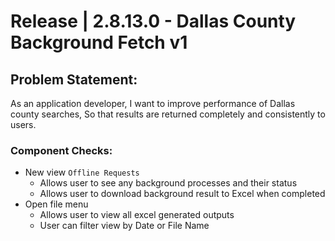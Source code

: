 # Release | 2.8.13.0 - Dallas County Background Fetch v1

## Problem Statement:
As an application developer,
I want to improve performance of Dallas county searches,
So that results are returned completely and consistently to users.

### Component Checks:
- New view `Offline Requests`
  - Allows user to see any background processes and their status
  - Allows user to download background result to Excel when completed
- Open file menu
  - Allows user to view all excel generated outputs
  - User can filter view by Date or File Name